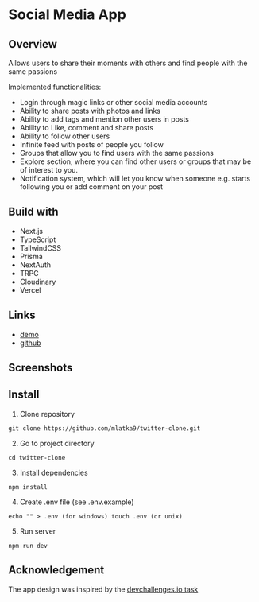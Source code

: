# Social Media App

## Overview

Allows users to share their moments with others and find people with the same passions

Implemented functionalities:
- Login through magic links or other social media accounts
- Ability to share posts with photos and links
- Ability to add tags and mention other users in posts 
- Ability to Like, comment and share posts
- Ability to follow other users
- Infinite feed with posts of people you follow
- Groups that allow you to find users with the same passions 
- Explore section, where you can find other users or groups that may be of interest to you.
- Notification system, which will let you know when someone e.g. starts following you or add comment on your post

## Build with

- Next.js
- TypeScript
- TailwindCSS
- Prisma
- NextAuth
- TRPC
- Cloudinary
- Vercel

## Links

- [demo](https://twitter-clone-mlatka9.vercel.app)
- [github](https://github.com/mlatka9/twitter-clone)

## Screenshots

## Install

1. Clone repository
```
git clone https://github.com/mlatka9/twitter-clone.git
```

2. Go to project directory
```
cd twitter-clone
```

3. Install dependencies
```
npm install
```

4. Create .env file (see .env.example)

```
echo "" > .env (for windows) touch .env (or unix)
```

5. Run server
```
npm run dev
```

## Acknowledgement

The app design was inspired by the [devchallenges.io task](https://devchallenges.io/challenges/rleoQc34THclWx1cFFKH)
